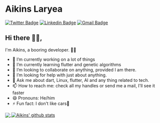 # Aikins Laryea
[![Twitter Badge](https://img.shields.io/badge/-@gladaikins-1ca0f1?style=flat-square&labelColor=1ca0f1&logo=twitter&logoColor=white&link=https://twitter.com/gladaikins)](https://twitter.com/gladaikins) [![Linkedin Badge](https://img.shields.io/badge/-aikinslaryea-blue?style=flat-square&logo=Linkedin&logoColor=white&link=https://www.linkedin.com/in/aikinslaryea/)](https://www.linkedin.com/in/aikinslaryea/)
[![Gmail Badge](https://img.shields.io/badge/-aikinslaryea@gmail.com-c14438?style=flat-square&logo=Gmail&logoColor=white&link=mailto:aikinslaryea@gmail.com)](mailto:aikinslaryea@gmail.com)

## Hi there 👋🏾,

I'm Aikins, a booring developer. 👨‍💻

- 🔭 I’m currently working on a lot of things
- 🌱 I’m currently learning flutter and genetic algorithms
- 👯 I’m looking to collaborate on anything, provided I am there.
- 🤔 I’m looking for help with just about anything.
- 💬 Ask me about dart, Linux, flutter, AI and any thing related to tech.
- 📫 How to reach me: check all my handles or send me a mail, I'll see it faster
- 😄 Pronouns: He/him
- ⚡ Fun fact: I don't like cars🤗

<a href="https://github.com/gladaikins">
  <img align="center" src="https://github-readme-stats.vercel.app/api/top-langs/?username=gladaikins&theme=light&hide_langs_below=1" />
</a>
<a href="https://github.com/gladaikins">
 <img align="center" src="https://github-readme-stats.vercel.app/api?username=gladaikins&show_icons=true&theme=light&line_height=27" alt="Aikins' github stats"/>
</a>
